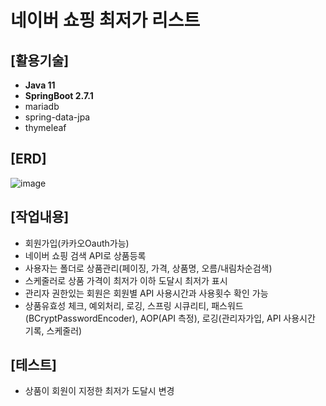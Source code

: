 # 네이버 쇼핑 최저가 리스트
## [활용기술] <br>
* **Java 11** <br>
* **SpringBoot 2.7.1**<br>
* mariadb<br>
* spring-data-jpa<br>
* thymeleaf<br> 

## [ERD]<br>
![image](https://github.com/MyoungSoo7/shopping_lowprice/assets/13523622/d1b090d8-1975-4c29-a46c-e424e8817f5a)<br>

## [작업내용]<br>
* 회원가입(카카오Oauth가능) 
* 네이버 쇼핑 검색 API로 상품등록
* 사용자는 폴더로 상품관리(페이징, 가격, 상품명, 오름/내림차순검색) 
* 스케줄러로 상품 가격이 최저가 이하 도달시 최저가 표시
* 관리자 권한있는 회원은 회원별 API 사용시간과 사용횟수 확인 가능
* 상품유효성 체크, 예외처리, 로깅, 스프링 시큐리티, 패스워드(BCryptPasswordEncoder), AOP(API 측정), 로깅(관리자가입, API 사용시간 기록, 스케줄러)

## [테스트]<br>
* 상품이 회원이 지정한 최저가 도달시 변경
 

